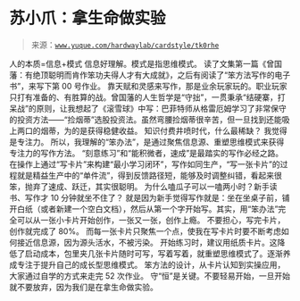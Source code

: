 # 苏小爪：拿生命做实验

> 来源：[`www.yuque.com/hardwaylab/cardstyle/tk0rhe`](https://www.yuque.com/hardwaylab/cardstyle/tk0rhe)

<ne-p id="fceba57746524b90375237c852aa416c" data-lake-id="fceba57746524b90375237c852aa416c"><ne-text id="uafd6c5f7">人的本质=信息+模式</ne-text></ne-p> <ne-p id="ee7a92ade3c2b65cb40c44a9ed86e0c9" data-lake-id="ee7a92ade3c2b65cb40c44a9ed86e0c9"><ne-text id="uda79eeb8">信息好理解。模式是指思维模式。</ne-text></ne-p> <ne-p id="d8884cee7f3821a186a4f0f58f22d369" data-lake-id="d8884cee7f3821a186a4f0f58f22d369"><ne-text id="u002455b8">读了文集第一篇《曾国藩：有绝顶聪明而肯作笨功夫得人才有大成就》，之后有阅读了“笨方法写作的电子书”，来写下第 00 号作业。</ne-text></ne-p> <ne-p id="c93252fe499b4075eb4ea33468957b4a" data-lake-id="c93252fe499b4075eb4ea33468957b4a"><ne-text id="udd8b75f8">靠天赋和灵感来写作，那是业余玩家玩的。职业玩家只打有准备的、有胜算的战。曾国藩的人生哲学是“守拙”，一贯秉承“结硬寨，打呆战”的原则，让我想起了《滚雪球》中写：巴菲特师从格雷厄姆学习了非常保守的投资方法——“捡烟蒂”选股投资法。虽然弯腰捡烟蒂很辛苦，但一旦找到还能吸上两口的烟蒂，为的是获得稳健收益。</ne-text></ne-p> <ne-p id="b1206963afe6427549435ddb7b458fbc" data-lake-id="b1206963afe6427549435ddb7b458fbc"><ne-text id="u9d473de8">知识付费井喷时代，什么最稀缺？</ne-text></ne-p> <ne-p id="03766fec9eca356ddceae7344b3ab0e9" data-lake-id="03766fec9eca356ddceae7344b3ab0e9"><ne-text id="u0b835459">我觉得是专注力。</ne-text></ne-p> <ne-p id="bc86ec461d217cedf145d20c6d1edcc6" data-lake-id="bc86ec461d217cedf145d20c6d1edcc6"><ne-text id="u14763507">所以，我理解的“笨办法”，是通过聚焦信息源、重塑思维模式来获得专注力的写作方法。</ne-text></ne-p> <ne-p id="58f3fcb7b3ff2115c7b66059ba94654c" data-lake-id="58f3fcb7b3ff2115c7b66059ba94654c"><ne-text id="u80c3c176">“刻意练习”和“能积微者，速成”是最踏实的写作必经之路。</ne-text></ne-p> <ne-p id="6590689bbf7b4928de5a772e3d275ed8" data-lake-id="6590689bbf7b4928de5a772e3d275ed8"><ne-text id="u2035ee0e">在操作上通过“写卡片”来构建“最小学习闭环”，写作如同生产，“写一张卡片”的过程就是精益生产中的“单件流”，得到反馈路径短，能够及时调整纠错，看起来很笨，抛弃了速成、跃迁，其实很聪明。</ne-text></ne-p> <ne-p id="bae5766bc00db010203f2d0ff74ec81f" data-lake-id="bae5766bc00db010203f2d0ff74ec81f"><ne-text id="u3224583d">为什么嗑瓜子可以一嗑两小时？新手读书、写作才 10 分钟就坐不住了？</ne-text></ne-p> <ne-p id="2baf12e615f2aa638d2c2b1bce03be12" data-lake-id="2baf12e615f2aa638d2c2b1bce03be12"><ne-text id="ua0e40113">就是因为新手觉得写作就是：坐在坐桌子前，铺开白纸（或者新建一个空白文档），然后从第一个字开始写。其实，用“笨办法”完全可以从一张小卡片开始创作，一张又一张，创作上瘾。</ne-text></ne-p> <ne-p id="45713278032dc604ff43e1e5ab69fc4c" data-lake-id="45713278032dc604ff43e1e5ab69fc4c"><ne-text id="u605e8fea">不要担心，写完卡片，创作就完成了 80%。</ne-text></ne-p> <ne-p id="13d507150dc8053036364d563c36cd9f" data-lake-id="13d507150dc8053036364d563c36cd9f"><ne-text id="u93c9eff9">而每一张卡片只聚焦一个点，使我在写卡片时要不断考虑如何接近信息源，因为源头活水，不被污染。</ne-text></ne-p> <ne-p id="9183ad4b142e89aacd050a1245aea932" data-lake-id="9183ad4b142e89aacd050a1245aea932"><ne-text id="ua824b349">开始练习时，建议用纸质卡片。这降低了启动成本，包里夹几张卡片随时可写，写着写着，就重塑思维模式了。逐渐养成专注于提升自己的成长型思维模式。</ne-text></ne-p> <ne-p id="47f0575f4d1526ecec4c7f48c396c02b" data-lake-id="47f0575f4d1526ecec4c7f48c396c02b"><ne-text id="u0e192cd6">笨方法的设计，从卡片认知到实操应用，大家通过自学的方式来走完 52 次作业。</ne-text></ne-p> <ne-p id="48b16ae25fd946dc1ebe4709c1071bab" data-lake-id="48b16ae25fd946dc1ebe4709c1071bab"><ne-text id="ud891dfb4">守“恒”是关键。不要轻易开始，一旦开始就不要放弃，因为我们是在拿生命做实验。</ne-text></ne-p>